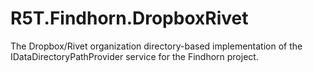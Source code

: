 # R5T.Findhorn.DropboxRivet
The Dropbox/Rivet organization directory-based implementation of the IDataDirectoryPathProvider service for the Findhorn project.
